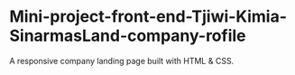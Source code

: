 # Mini-project-front-end-Tjiwi-Kimia-SinarmasLand-company-rofile
A responsive company landing page built with HTML &amp; CSS.
